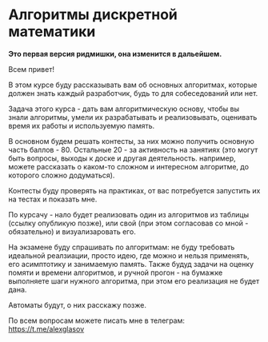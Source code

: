 # Алгоритмы дискретной математики

<b>Это первая версия ридмишки, она изменится в дальейшем.</b>

Всем привет!

В этом курсе буду рассказывать вам об основных алгоритмах, которые должен знать каждый разработчик, будь то для собеседований или нет.

Задача этого курса - дать вам алгоритмическую основу, чтобы вы знали алгоритмы, умели их разрабатывать и реализовывать, оценивать время их работы и используемую память.

В основном будем решать контесты, за них можно получить основную часть баллов - 80.
Остальные 20 - за активность на занятиях (это могут быть вопросы, выходы к доске и другая деятельность. например, можете рассказать о каком-то сложном и интересном алгоритме, до которого сложно додуматься).

Контесты буду проверять на практиках, от вас потребуется запустить их на тестах и показать мне.

По курсачу - нало будет реализовать один из алгоритмов из таблицы (ссылку опубликую позже), или свой (при этом согласовав со мной - обязательно) и визуализаровать его.

На экзамене буду спрашивать по алгоритмам: не буду требовать идеальной реалзиации, просто идею, где можно и нельзя применять, его асимптотику и занимаемую память.
Также будуд задачи на оценку помяти и времени алгоритмов, и ручной прогон - на бумажке выполняете шаги нужного алгоритма, при этом его реализация не будет дана.

Автоматы будут, о них расскажу позже.

По всем вопросам можете писать мне в телеграм: https://t.me/alexglasov
